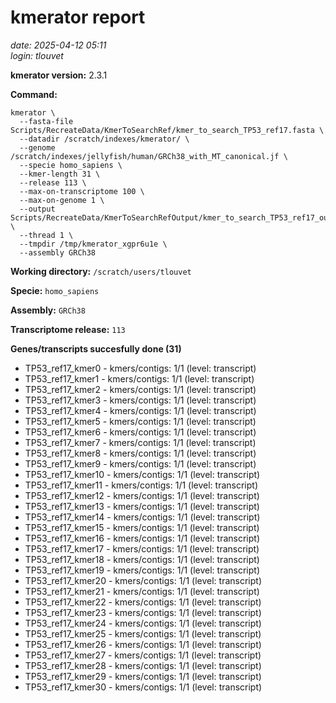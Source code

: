 # kmerator report
*date: 2025-04-12 05:11*  
*login: tlouvet*

**kmerator version:** 2.3.1

**Command:**

```
kmerator \
  --fasta-file Scripts/RecreateData/KmerToSearchRef/kmer_to_search_TP53_ref17.fasta \
  --datadir /scratch/indexes/kmerator/ \
  --genome /scratch/indexes/jellyfish/human/GRCh38_with_MT_canonical.jf \
  --specie homo_sapiens \
  --kmer-length 31 \
  --release 113 \
  --max-on-transcriptome 100 \
  --max-on-genome 1 \
  --output Scripts/RecreateData/KmerToSearchRefOutput/kmer_to_search_TP53_ref17_output \
  --thread 1 \
  --tmpdir /tmp/kmerator_xgpr6u1e \
  --assembly GRCh38
```

**Working directory:** `/scratch/users/tlouvet`

**Specie:** `homo_sapiens`

**Assembly:** `GRCh38`

**Transcriptome release:** `113`

**Genes/transcripts succesfully done (31)**

- TP53_ref17_kmer0 - kmers/contigs: 1/1 (level: transcript)
- TP53_ref17_kmer1 - kmers/contigs: 1/1 (level: transcript)
- TP53_ref17_kmer2 - kmers/contigs: 1/1 (level: transcript)
- TP53_ref17_kmer3 - kmers/contigs: 1/1 (level: transcript)
- TP53_ref17_kmer4 - kmers/contigs: 1/1 (level: transcript)
- TP53_ref17_kmer5 - kmers/contigs: 1/1 (level: transcript)
- TP53_ref17_kmer6 - kmers/contigs: 1/1 (level: transcript)
- TP53_ref17_kmer7 - kmers/contigs: 1/1 (level: transcript)
- TP53_ref17_kmer8 - kmers/contigs: 1/1 (level: transcript)
- TP53_ref17_kmer9 - kmers/contigs: 1/1 (level: transcript)
- TP53_ref17_kmer10 - kmers/contigs: 1/1 (level: transcript)
- TP53_ref17_kmer11 - kmers/contigs: 1/1 (level: transcript)
- TP53_ref17_kmer12 - kmers/contigs: 1/1 (level: transcript)
- TP53_ref17_kmer13 - kmers/contigs: 1/1 (level: transcript)
- TP53_ref17_kmer14 - kmers/contigs: 1/1 (level: transcript)
- TP53_ref17_kmer15 - kmers/contigs: 1/1 (level: transcript)
- TP53_ref17_kmer16 - kmers/contigs: 1/1 (level: transcript)
- TP53_ref17_kmer17 - kmers/contigs: 1/1 (level: transcript)
- TP53_ref17_kmer18 - kmers/contigs: 1/1 (level: transcript)
- TP53_ref17_kmer19 - kmers/contigs: 1/1 (level: transcript)
- TP53_ref17_kmer20 - kmers/contigs: 1/1 (level: transcript)
- TP53_ref17_kmer21 - kmers/contigs: 1/1 (level: transcript)
- TP53_ref17_kmer22 - kmers/contigs: 1/1 (level: transcript)
- TP53_ref17_kmer23 - kmers/contigs: 1/1 (level: transcript)
- TP53_ref17_kmer24 - kmers/contigs: 1/1 (level: transcript)
- TP53_ref17_kmer25 - kmers/contigs: 1/1 (level: transcript)
- TP53_ref17_kmer26 - kmers/contigs: 1/1 (level: transcript)
- TP53_ref17_kmer27 - kmers/contigs: 1/1 (level: transcript)
- TP53_ref17_kmer28 - kmers/contigs: 1/1 (level: transcript)
- TP53_ref17_kmer29 - kmers/contigs: 1/1 (level: transcript)
- TP53_ref17_kmer30 - kmers/contigs: 1/1 (level: transcript)
